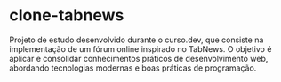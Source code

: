 # clone-tabnews

Projeto de estudo desenvolvido durante o curso.dev, que consiste na implementação de um fórum online inspirado no TabNews. O objetivo é aplicar e consolidar conhecimentos práticos de desenvolvimento web, abordando tecnologias modernas e boas práticas de programação.
